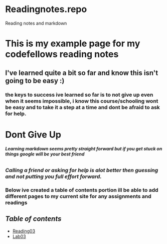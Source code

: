 # Readingnotes.repo
Reading notes and markdown
# This is my example page for my codefellows reading notes

## I've learned quite a bit so far and know this isn't going to be easy :)

### the keys to success ive learned so far is to not give up even when it seems impossible, i know this course/schooling wont be easy and to take it a step at a time and dont be afraid to ask for help.

# **Dont Give Up**
###### ***Learning markdown seems pretty straight forward but if you get stuck on things google will be your best friend***
### *Calling a friend or asking for help is alot better then guessing and not putting you full effort forward.*
### **Below ive created a table of contents portion ill be able to add different pages to my current site for any assignments and readings**

## *Table of contents*

* [Reading03](reading03.md)
* [Lab03](Lab03.md)
